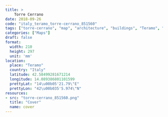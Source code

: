 ```yaml
---
title: > 
    Torre Cerrano
date: 2018-09-26
code: "italy_teramo_torre-cerrano_851560"
tags: ["torre-cerrano", "map", "architecture", "buildings", "Teramo", "Italy"]
categories: ["Maps"]
draft: false
format:
  width: 210
  height: 297
  unit: 'mm'
location:
  place: "Teramo"
  country: "Italy"
  latitude: 42.58499281671214
  longitude: 14.089386801101599
  prettyLat: "14\u00b05'21.79\"E"
  prettyLon: "42\u00b035'5.974\"N"
resources:
- src: "torre-cerrano_851560.png"
  title: "Cover"
  name: cover
---
```

